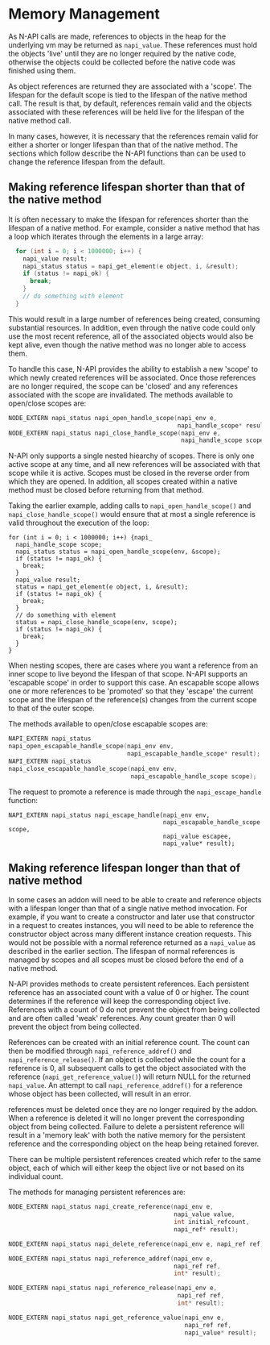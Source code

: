 # Memory Management

As N-API calls are made, references to objects in the heap for the underlying
vm may be returned as ```napi_value```.  These references must hold the
objects 'live' until they are no longer required by the native code,
otherwise the objects could be collected before the native code was
finished using them.

As object references are returned they are associated with a
'scope'. The lifespan for the default scope is tied to the lifespan
of the native method call. The result is that, by default, references
remain valid and the objects associated with these references will be
held live for the lifespan of the native method call.   

In many cases, however, it is necessary that the references remain valid for
either a shorter or longer lifespan than that of the native method.
The sections which follow describe the N-API functions than can be used
to change the reference lifespan from the default.

## Making reference lifespan shorter than that of the native method

It is often necessary to make the lifespan for references shorter than
the lifespan of a native method. For example, consider a native method
that has a loop which iterates through the elements in a large array:

```C
  for (int i = 0; i < 1000000; i++) {
    napi_value result;
    napi_status status = napi_get_element(e object, i, &result);
    if (status != napi_ok) {
      break;
    }
    // do something with element
  }
```

This would result in a large number of references being created, consuming
substantial resources. In addition, even through the native code could only
use the most recent reference, all of the associated objects would also be
kept alive, even though the native method was no longer able to access them.

To handle this case, N-API provides the ability to establish a new 'scope' to
which newly created references will be associated.  Once those references
are no longer required, the scope can be 'closed' and any references associated
with the scope are invalidated.  The methods available to open/close scopes are:

```C
NODE_EXTERN napi_status napi_open_handle_scope(napi_env e,
                                               napi_handle_scope* result);
NODE_EXTERN napi_status napi_close_handle_scope(napi_env e,
                                                napi_handle_scope scope);
```

N-API only supports a single nested hiearchy of scopes.  There is only one
active scope at any time, and all new references will be associated with that
scope while it is active.  Scopes must be closed in the reverse order from
which they are opened.  In addition, all scopes created within a native method
must be closed before returning from that method.

Taking the earlier example, adding calls to ```napi_open_handle_scope()``` and
```napi_close_handle_scope()```  would ensure that at most a single reference
is valid throughout the execution of the loop:

```
for (int i = 0; i < 1000000; i++) {napi_
  napi_handle_scope scope;
  napi_status status = napi_open_handle_scope(env, &scope);
  if (status != napi_ok) {
    break;
  }
  napi_value result;
  status = napi_get_element(e object, i, &result);
  if (status != napi_ok) {
    break;
  }
  // do something with element
  status = napi_close_handle_scope(env, scope);
  if (status != napi_ok) {
    break;
  }
}
```

When nesting scopes, there are cases where you want a reference from an
inner scope to live beyond the lifespan of that scope.  N-API supports an
'escapable scope' in order to support this case.  An escapable scope
allows one or more references to be 'promoted' so that they  'escape' the
current scope and the lifespan of the reference(s) changes from the current
scope to that of the outer scope.

The methods available to open/close escapable scopes are:

```C
NAPI_EXTERN napi_status
napi_open_escapable_handle_scope(napi_env env,
                                 napi_escapable_handle_scope* result);
NAPI_EXTERN napi_status
napi_close_escapable_handle_scope(napi_env env,
                                  napi_escapable_handle_scope scope);
```

The request to promote a reference is made through the ```napi_escape_handle```
function:

```
NAPI_EXTERN napi_status napi_escape_handle(napi_env env,
                                           napi_escapable_handle_scope scope,
                                           napi_value escapee,
                                           napi_value* result);
```

## Making reference lifespan longer than that of native method

In some cases an addon will need to be able to create and reference objects
with a lifespan longer than that of a single native method invocation. For
example, if you want to create a constructor and later use that constructor
in a request to creates instances, you will need to be able to reference
the constructor object across many different instance creation requests. This
would not be possible with a normal reference returned as a ```napi_value``` as
described in the earlier section.  The lifespan of normal references is
managed by scopes and all scopes must be closed before the end of a native
method.

N-API provides methods to create persistent references.  Each persistent
reference has an associated count with a value of 0 or higher. The count
determines if the reference will keep the corresponding object live.  
References with a count of 0 do not prevent the object from being collected
and are often called 'weak' references. Any count greater than 0 will prevent
the object from being collected.

References can be created with an initial reference count.  The count can
then be modified through ```napi_reference_addref()``` and
```napi_reference_release()```.  If an object is collected while the count
for a reference is 0, all subsequent calls to
get the object associated with the reference (```napi_get_reference_value()```)
will return NULL for the returned ```napi_value```.  An attempt to call
```napi_reference_addref()``` for a reference whose object has been collected,
will result in an error.

references must be deleted once they are no longer required by the addon. When
a reference is deleted it will no longer prevent the corresponding object from
being collected.  Failure to delete a persistent reference will result in
a 'memory leak' with both the native memory for the persistent reference and
the corresponding object on the heap being retained forever.

There can be multiple persistent references created which refer to the same
object, each of which will either keep the object live or not based on its
individual count.

The methods for managing persistent references are:

```C
NODE_EXTERN napi_status napi_create_reference(napi_env e,
                                              napi_value value,
                                              int initial_refcount,
                                              napi_ref* result);

NODE_EXTERN napi_status napi_delete_reference(napi_env e, napi_ref ref);

NODE_EXTERN napi_status napi_reference_addref(napi_env e,
                                              napi_ref ref,
                                              int* result);

NODE_EXTERN napi_status napi_reference_release(napi_env e,
                                               napi_ref ref,
                                               int* result);

NODE_EXTERN napi_status napi_get_reference_value(napi_env e,
                                                 napi_ref ref,
                                                 napi_value* result);
```
